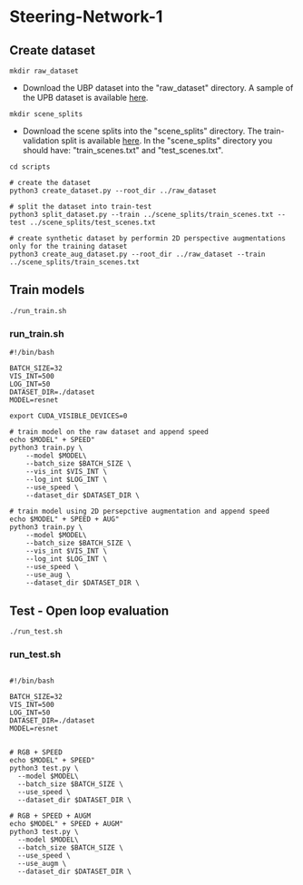 # Steering-Network-1


## Create dataset

```shell
mkdir raw_dataset
```

* Download the UBP dataset into the "raw_dataset" directory. A sample of the UPB dataset is available <a href="https://drive.google.com/drive/folders/1p_2-_Xo-Wd9MCnkYqPfGyKs2BnbeApqn?usp=sharing">here</a>.

```shell
mkdir scene_splits
```

* Download the scene splits into the "scene_splits" directory. The train-validation split is available <a href="https://github.com/RobertSamoilescu/UPB-Dataset-Split">here</a>.
In the "scene_splits" directory you should have: "train_scenes.txt" and "test_scenes.txt".

```shell
cd scripts

# create the dataset
python3 create_dataset.py --root_dir ../raw_dataset

# split the dataset into train-test
python3 split_dataset.py --train ../scene_splits/train_scenes.txt --test ../scene_splits/test_scenes.txt

# create synthetic dataset by performin 2D perspective augmentations only for the training dataset
python3 create_aug_dataset.py --root_dir ../raw_dataset --train ../scene_splits/train_scenes.txt
```

## Train models
```shell
./run_train.sh
```

### run_train.sh

``` shell
#!/bin/bash

BATCH_SIZE=32
VIS_INT=500
LOG_INT=50
DATASET_DIR=./dataset
MODEL=resnet

export CUDA_VISIBLE_DEVICES=0

# train model on the raw dataset and append speed
echo $MODEL" + SPEED"
python3 train.py \
	--model $MODEL\
	--batch_size $BATCH_SIZE \
	--vis_int $VIS_INT \
	--log_int $LOG_INT \
	--use_speed \
	--dataset_dir $DATASET_DIR \

# train model using 2D persepctive augmentation and append speed
echo $MODEL" + SPEED + AUG"
python3 train.py \
	--model $MODEL\
	--batch_size $BATCH_SIZE \
	--vis_int $VIS_INT \
	--log_int $LOG_INT \
	--use_speed \
	--use_aug \
	--dataset_dir $DATASET_DIR \
  ```
  
  ## Test - Open loop evaluation
  ```shell
  ./run_test.sh
  ```
  
  ### run_test.sh
  ```shell
  
  #!/bin/bash

BATCH_SIZE=32
VIS_INT=500
LOG_INT=50
DATASET_DIR=./dataset
MODEL=resnet


# RGB + SPEED
echo $MODEL" + SPEED"
python3 test.py \
	--model $MODEL\
	--batch_size $BATCH_SIZE \
	--use_speed \
	--dataset_dir $DATASET_DIR \

# RGB + SPEED + AUGM
echo $MODEL" + SPEED + AUGM"
python3 test.py \
 	--model $MODEL\
 	--batch_size $BATCH_SIZE \
 	--use_speed \
 	--use_augm \
  	--dataset_dir $DATASET_DIR \
```
  
